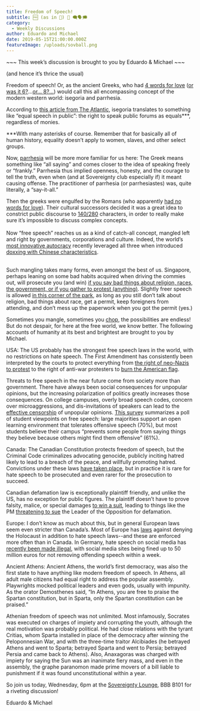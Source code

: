 ```yaml
---
title: Freedom of Speech!
subtitle: 🆓 (as in 🍕) 💬 🗨️🗣️🗯️
category:
  - Weekly Discussions
author: Eduardo and Michael
date: 2019-05-15T21:00:00.000Z
featureImage: /uploads/sovball.png
---
```

\~\~\~ This week’s discussion is brought to you by Eduardo & Michael \~\~\~

(and hence it’s thrice the usual)



Freedom of speech! Or, as the ancient Greeks, who had [4 words for love](https://en.wikipedia.org/wiki/Greek_words_for_love) ([or was it 6?](https://www.yesmagazine.org/happiness/the-ancient-greeks-6-words-for-love-and-why-knowing-them-can-change-your-life)...[or... 8?...](https://lonerwolf.com/different-types-of-love/)) would call this all encompassing concept of the modern western world: isegoria and parrhesia.



According to [this article from The Atlantic](https://www.theatlantic.com/politics/archive/2017/12/two-concepts-of-freedom-of-speech/546791/), isegoria translates to something like “equal speech in public”: the right to speak public forums as equals\*\**, regardless of monies.



\*\**With many asterisks of course. Remember that for basically all of human history, equality doesn’t apply to women, slaves, and other select groups.



Now, [parrhesia](https://en.wikipedia.org/wiki/Parrhesia) will be more more familiar for us here: The Greek means something like “all saying” and comes closer to the idea of speaking freely or “frankly.” Parrhesia thus implied openness, honesty, and the courage to tell the truth, even when (and at Sovereignty club especially if) it meant causing offense. The practitioner of parrhesia (or parrhesiastes) was, quite literally, a “say-it-all.”



Then the greeks were engulfed by the Romans (who apparently [had no words for love](https://www.google.com/search?q=roman+words+for+love)). Their cultural successors decided it was a great idea to constrict public discourse to [140/280](https://techcrunch.com/2018/10/30/twitters-doubling-of-character-count-from-140-to-280-had-little-impact-on-length-of-tweets/) characters, in order to really make sure it’s impossible to discuss complex concepts.\
\
Now “free speech” reaches us as a kind of catch-all concept, mangled left and right by governments, corporations and culture. Indeed, the world’s [most innovative autocracy](https://www.japantimes.co.jp/opinion/2018/03/06/commentary/world-commentary/asia-suggests-autocrats-can-outperform-democrats/#.XNuy2I5KiPo) recently leveraged all three when introduced [doxxing with Chinese characteristics](https://www.nytimes.com/2019/05/14/opinion/china-privacy.html).

\
Such mangling takes many forms, even amongst the best of us. Singapore, perhaps leaning on some bad habits acquired when driving the commies out, will prosecute you (and win) [if you say bad things about religion, races, the government, or if you gather to protest (anything)](https://www.hrw.org/report/2017/12/12/kill-chicken-scare-monkeys/suppression-free-expression-and-assembly-singapore). Slightly freer speech is allowed [in this corner of the park](https://en.wikipedia.org/wiki/Speakers%27_Corner,_Singapore), as long as you still don’t talk about religion, bad things about race, get a permit, keep foreigners from attending, and don’t mess up the paperwork when you got the permit (yes.)



Sometimes you mangle, sometimes you [chop](https://www.economist.com/open-future/2018/07/26/how-free-expression-is-suppressed-in-saudi-arabia), the possibilities are endless! But do not despair, for here at the free world, we know better. The following accounts of humanity at its best and brightest are brought to you by Michael.



USA: The US probably has the strongest free speech laws in the world, with no restrictions on hate speech. The First Amendment has consistently been interpreted by the courts to protect everything from [the right of neo-Nazis to protest](https://www.aclu-mo.org/en/node/523) to the right of anti-war protesters to [burn the American flag](https://en.wikipedia.org/wiki/United_States_v._Eichman).



Threats to free speech in the near future come from society more than government. There have always been social consequences for unpopular opinions, but the increasing polarization of politics greatly increases those consequences. On college campuses, overly broad speech codes, concern over microaggressions, and dis-invitations of speakers can lead to the [effective censorship](https://www.freedomforuminstitute.org/first-amendment-center/topics/freedom-of-speech-2/free-speech-on-public-college-campuses-overview/) of unpopular opinions. [This survey](https://www.thefire.org/gallupknight-survey-sheds-light-on-changing-student-attitudes-about-free-speech/) summarizes a poll of student viewpoints on free speech: large majorities support an open learning environment that tolerates offensive speech (70%), but most students believe their campus “prevents some people from saying things they believe because others might find them offensive” (61%).



Canada: The Canadian Constitution protects freedom of speech, but the Criminal Code criminalizes advocating genocide, publicly inciting hatred likely to lead to a breach of the peace, and willfully promoting hatred. Convictions under these laws [have taken place](https://en.wikipedia.org/wiki/Hate_speech_laws_in_Canada), but in practice it is rare for hate speech to be prosecuted and even rarer for the prosecution to succeed.



Canadian defamation law is exceptionally plaintiff friendly, and unlike the US, has no exception for public figures. The plaintiff doesn’t have to prove falsity, malice, or special damages [to win a suit](http://kellywarnerlaw.com/chart-differences-between-united-states-and-canadian-defamation-law/), leading to things like the PM [threatening to sue](https://www.cbc.ca/news/politics/trudeau-lawsuit-scheer-defamation-1.5090240) the Leader of the Opposition for defamation.



Europe: I don’t know as much about this, but in general European laws seem even stricter than Canada’s. Most of Europe has [laws](https://en.wikipedia.org/wiki/Laws_against_Holocaust_denial) against denying the Holocaust in addition to hate speech laws--and these are enforced more often than in Canada. In Germany, hate speech on social media has [recently been made illegal](https://en.wikipedia.org/wiki/Hate_speech#Germany), with social media sites being fined up to 50 million euros for not removing offending speech within a week.



Ancient Athens: Ancient Athens, the world’s first democracy, was also the first state to have anything like modern freedom of speech. In Athens, all adult male citizens had equal right to address the popular assembly. Playwrights mocked political leaders and even gods, usually with impunity. As the orator Demosthenes said, “In Athens, you are free to praise the Spartan constitution, but in Sparta, only the Spartan constitution can be praised.”



Athenian freedom of speech was not unlimited. Most infamously, Socrates was executed on charges of impiety and corrupting the youth, although the real motivation was probably political. He had close relations with the tyrant Critias, whom Sparta installed in place of the democracy after winning the Peloponnesian War, and with the three-time traitor Alcibiades (he betrayed Athens and went to Sparta; betrayed Sparta and went to Persia; betrayed Persia and came back to Athens). Also, Anaxagoras was charged with impiety for saying the Sun was an inanimate fiery mass, and even in the assembly, the graphe paranomon made prime movers of a bill liable to punishment if it was found unconstitutional within a year.



So join us today, Wednesday, 6pm at the [Sovereignty Lounge](https://i.imgur.com/zQNZHyv.jpg), BBB B101 for a riveting discussion!



Eduardo & Michael